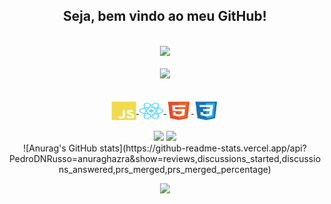 <div align="center">
<h2> Seja, bem vindo ao meu GitHub!</h2>
</div>
</br>  
<div align="center">
  <div align="center">
  <a href="https://github.com/PedroDNRusso">
    <img height="180em" src="https://github-readme-stats.vercel.app/api?username=PedroDNRusso&show_icons=true&theme=dark&include_all_commits=true&count_private=true"/>
    </div>
</br>
  <div align="center">
    <img height="180em" src="https://github-readme-stats.vercel.app/api/top-langs/?username=PedroDNRusso&layout=compact&langs_count=7&theme=dark"/>
</div>
</div>
</br>
 <div align="center">
<div style="display: inline_block"><br>
  <img align="center" alt="Formando-Js" height="30" width="40" src="https://raw.githubusercontent.com/devicons/devicon/master/icons/javascript/javascript-plain.svg">
  <img align="center" alt="Formando-React" height="30" width="40" src="https://raw.githubusercontent.com/devicons/devicon/master/icons/react/react-original.svg">
  <img align="center" alt="Formando -HTML" height="30" width="40" src="https://raw.githubusercontent.com/devicons/devicon/master/icons/html5/html5-original.svg">
  <img align="center" alt="Formando-CSS" height="30" width="40" src="https://raw.githubusercontent.com/devicons/devicon/master/icons/css3/css3-original.svg">
</div>
 </div>
</br>

 <div align="center">
  <a href="https://www.instagram.com/__russ.odnr" target="_blank"><img src="https://img.shields.io/badge/-Instagram-%23E4405F?style=for-the-badge&logo=instagram&logoColor=white" target="_blank"></a> 
  <a href = "mailto:pedrodnrusso@gmail.com"><img src="https://img.shields.io/badge/-Gmail-%23333?style=for-the-badge&logo=gmail&logoColor=white" target="_blank"></a
</div>
<br>
![Anurag's GitHub stats](https://github-readme-stats.vercel.app/api?PedroDNRusso=anuraghazra&show=reviews,discussions_started,discussions_answered,prs_merged,prs_merged_percentage)
</br>
<p align="center">   <img alingn="center" src="https://profile-counter.glitch.me/PedroDNRusso/count.svg" /></p>
